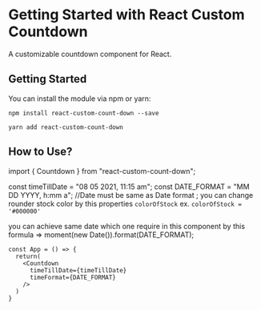 # Getting Started with React Custom Countdown

A customizable countdown component for React.

## Getting Started

You can install the module via npm or yarn:

`npm install react-custom-count-down --save`

`yarn add react-custom-count-down`

## How to Use?

import { Countdown } from "react-custom-count-down";

const timeTillDate = "08 05 2021, 11:15 am";
const DATE_FORMAT = "MM DD YYYY, h:mm a"; //Date must be same as Date format ;
you can change rounder stock color by this properties `colorOfStock`
ex. `colorOfStock = '#000000'`

you can achieve same date which one require in this component by this formula => moment(new Date()).format(DATE_FORMAT);

```
const App = () => {
  return(
    <Countdown
      timeTillDate={timeTillDate}
      timeFormat={DATE_FORMAT}
    />
  )
}

```
